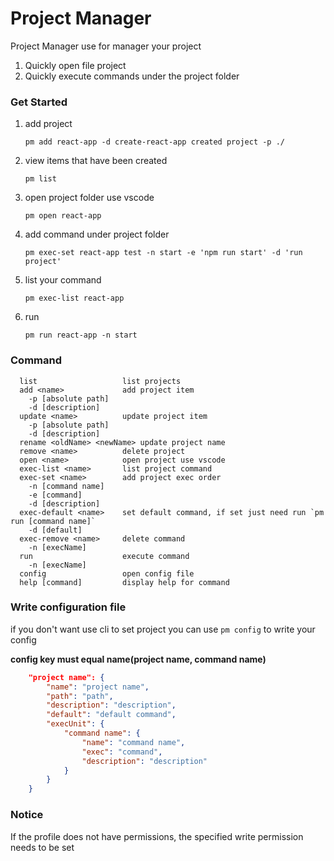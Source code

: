 # Project Manager

Project Manager use for manager your project

1. Quickly open file project
2. Quickly execute commands under the project folder

### Get Started

1. add project

   `pm add react-app -d create-react-app created project -p ./`

2. view items that have been created

   `pm list`

3. open project folder use vscode

   `pm open react-app`

4. add command under project folder

   `pm exec-set react-app test -n start -e 'npm run start' -d 'run project'`

5. list your command

   `pm exec-list react-app`

6. run

   `pm run react-app -n start`

### Command

```
  list                   list projects
  add <name>             add project item
    -p [absolute path]
    -d [description]
  update <name>          update project item
    -p [absolute path]
    -d [description]
  rename <oldName> <newName> update project name
  remove <name>          delete project
  open <name>            open project use vscode
  exec-list <name>       list project command
  exec-set <name>        add project exec order
    -n [command name]
    -e [command]
    -d [description]
  exec-default <name>    set default command, if set just need run `pm run [command name]`
    -d [default]
  exec-remove <name>     delete command
    -n [execName]
  run                    execute command
    -n [execName]
  config                 open config file
  help [command]         display help for command
```

### Write configuration file

if you don't want use cli to set project you can use `pm config` to write your config

**config key must equal name(project name, command name)**

```json
    "project name": {
        "name": "project name",
        "path": "path",
        "description": "description",
        "default": "default command",
        "execUnit": {
            "command name": {
                "name": "command name",
                "exec": "command",
                "description": "description"
            }
        }
    }
```

### Notice

If the profile does not have permissions, the specified write permission needs to be set
